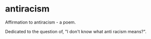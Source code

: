 # antiracism
Affirmation to antiracism - a poem.

Dedicated to the question of, "I don't know what anti racism means?". 
